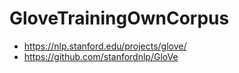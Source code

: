 # GloveTrainingOwnCorpus
+ https://nlp.stanford.edu/projects/glove/    
+ https://github.com/stanfordnlp/GloVe
